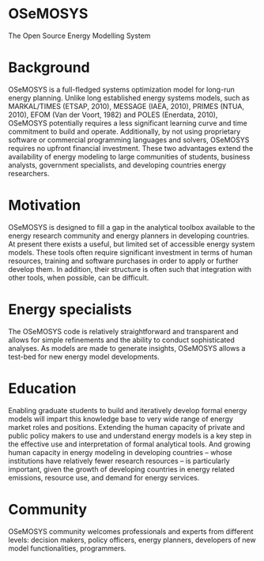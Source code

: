 # OSeMOSYS
The Open Source Energy Modelling System

# Background
OSeMOSYS is a full-fledged systems optimization model for long-run energy planning. Unlike long established energy systems models, such as MARKAL/TIMES (ETSAP, 2010), MESSAGE (IAEA, 2010), PRIMES (NTUA, 2010), EFOM (Van der Voort, 1982) and POLES (Enerdata, 2010), OSeMOSYS potentially requires a less significant learning curve and time commitment to build and operate. Additionally, by not using proprietary software or commercial programming languages and solvers, OSeMOSYS requires no upfront financial investment. These two advantages extend the availability of energy modeling to large communities of students, business analysts, government specialists, and developing countries energy researchers.

# Motivation
OSeMOSYS is designed to fill a gap in the analytical toolbox available to the energy research community and energy planners in developing countries. At present there exists a useful, but limited set of accessible energy system models. These tools often require significant investment in terms of human resources, training and software purchases in order to apply or further develop them. In addition, their structure is often such that integration with other tools, when possible, can be difficult.

# Energy specialists
The OSeMOSYS code is relatively straightforward and transparent and allows for simple refinements and the ability to conduct sophisticated analyses. As models are made to generate insights, OSeMOSYS allows a test-bed for new energy model developments.

# Education
Enabling graduate students to build and iteratively develop formal energy models will impart this knowledge base to very wide range of energy market roles and positions. Extending the human capacity of private and public policy makers to use and understand energy models is a key step in the effective use and interpretation of formal analytical tools. And growing human capacity in energy modeling in developing countries – whose institutions have relatively fewer research resources – is particularly important, given the growth of developing countries in energy related emissions, resource use, and demand for energy services. 

# Community
OSeMOSYS community welcomes professionals and experts from different levels: decision makers, policy officers, energy planners, developers of new model functionalities, programmers.
